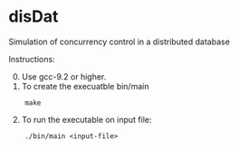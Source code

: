 # disDat
Simulation of concurrency control in a distributed database 

Instructions:

0. Use gcc-9.2 or higher.
1. To create the execuatble bin/main
```
    make
```
2. To run the executable on input file:
```
    ./bin/main <input-file>
```
